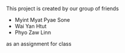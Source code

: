 This project is created by our group of friends <br>

- Myint Myat Pyae Sone <br>
- Wai Yan Htut <br>
- Phyo Zaw Linn <br>

as an assignment for class
